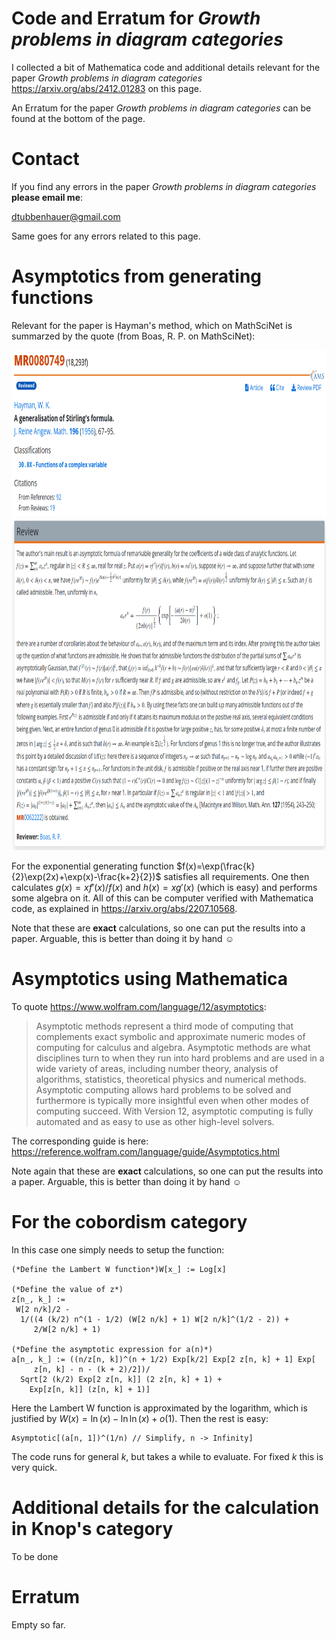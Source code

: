 # Code and Erratum for *Growth problems in diagram categories*

I collected a bit of Mathematica code and additional details relevant for the paper *Growth problems in diagram categories*
<a href="https://arxiv.org/abs/2412.01283">https://arxiv.org/abs/2412.01283</a> on this page.

An Erratum for the paper *Growth problems in diagram categories* can be found at the bottom of the page.

# Contact

If you find any errors in the paper *Growth problems in diagram categories* **please email me**:

[dtubbenhauer@gmail.com](mailto:dtubbenhauer@gmail.com?subject=[GitHub]%web-reps)

Same goes for any errors related to this page.

# Asymptotics from generating functions

Relevant for the paper is Hayman's method, which on MathSciNet is summarzed by the quote (from Boas, R. P. on MathSciNet):

<div style="text-align: center"><img src="https://github.com/dtubbenhauer/growth-diagram/blob/main/stirling.png" width="800" height="800" style="border: 0px;" /></div>

For the exponential generating function $f(x)=\exp(\frac{k}{2}\exp(2x)+\exp(x)-\frac{k+2}{2})$ satisfies all requirements. One then calculates $g(x)=xf'(x)/f(x)$ 
and $h(x)=xg'(x)$ (which is easy) and performs some algebra on it. All of this can be computer verified with Mathematica code, as explained in <a href="https://arxiv.org/abs/2207.10568">https://arxiv.org/abs/2207.10568</a>.

Note that these are **exact** calculations, so one can put the results into a paper. Arguable, this is better than doing it by hand :relaxed:

# Asymptotics using Mathematica

To quote <a href="https://www.wolfram.com/language/12/asymptotics">https://www.wolfram.com/language/12/asymptotics</a>:

> Asymptotic methods represent a third mode of computing that complements exact symbolic and approximate numeric modes of computing for calculus and algebra. Asymptotic methods are what disciplines turn to when they run into hard problems and are used in a wide variety of areas, including number theory, analysis of algorithms, statistics, theoretical physics and numerical methods. Asymptotic computing allows hard problems to be solved and furthermore is typically more insightful even when other modes of computing succeed. With Version 12, asymptotic computing is fully automated and as easy to use as other high-level solvers.

The corresponding guide is here: <a href="https://reference.wolfram.com/language/guide/Asymptotics.html">https://reference.wolfram.com/language/guide/Asymptotics.html</a>

Note again that these are **exact** calculations, so one can put the results into a paper. Arguable, this is better than doing it by hand :relaxed:

# For the cobordism category

In this case one simply needs to setup the function:

```
(*Define the Lambert W function*)W[x_] := Log[x]

(*Define the value of z*)
z[n_, k_] := 
 W[2 n/k]/2 - 
  1/((4 (k/2) n^(1 - 1/2) (W[2 n/k] + 1) W[2 n/k]^(1/2 - 2)) + 
     2/W[2 n/k] + 1)

(*Define the asymptotic expression for a(n)*)
a[n_, k_] := ((n/z[n, k])^(n + 1/2) Exp[k/2] Exp[2 z[n, k] + 1] Exp[
     z[n, k] - n - (k + 2)/2])/
  Sqrt[2 (k/2) Exp[2 z[n, k]] (2 z[n, k] + 1) + 
    Exp[z[n, k]] (z[n, k] + 1)]
```
Here the Lambert W function is approximated by the logarithm, which is justified by $W(x)=\ln(x)-\ln\ln(x)+o(1)$. Then the rest is easy:

```
Asymptotic[(a[n, 1])^(1/n) // Simplify, n -> Infinity]
```

The code runs for general $k$, but takes a while to evaluate. For fixed $k$ this is very quick.

# Additional details for the calculation in Knop's category

To be done

# Erratum

Empty so far.
